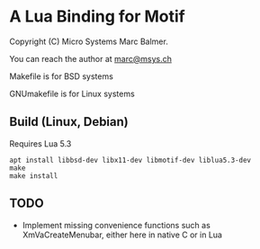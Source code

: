 # A Lua Binding for Motif

Copyright (C) Micro Systems Marc Balmer.

You can reach the author at marc@msys.ch


Makefile is for BSD systems

GNUmakefile is for Linux systems

## Build (Linux, Debian)

Requires Lua 5.3

    apt install libbsd-dev libx11-dev libmotif-dev liblua5.3-dev
    make
    make install

## TODO

- Implement missing convenience functions such as XmVaCreateMenubar, either here in native C or in Lua
